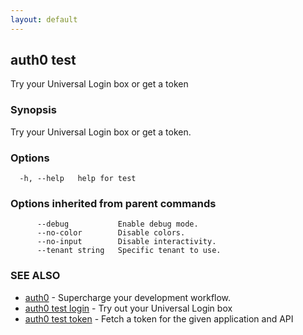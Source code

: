 ```yaml
---
layout: default
---
```

## auth0 test

Try your Universal Login box or get a token

### Synopsis

Try your Universal Login box or get a token.

### Options

```
  -h, --help   help for test
```

### Options inherited from parent commands

```
      --debug           Enable debug mode.
      --no-color        Disable colors.
      --no-input        Disable interactivity.
      --tenant string   Specific tenant to use.
```

### SEE ALSO

* [auth0](/auth0-cli/)	 - Supercharge your development workflow.
* [auth0 test login](auth0_test_login.md)	 - Try out your Universal Login box
* [auth0 test token](auth0_test_token.md)	 - Fetch a token for the given application and API

